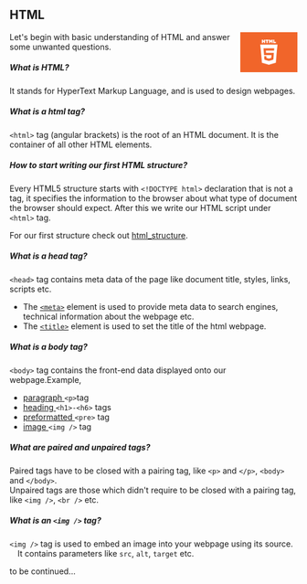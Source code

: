 ## HTML


<img src = "html5.jpeg" width = 100px height = 70px align = "right"/>


Let's begin with basic understanding of HTML and answer some unwanted questions.

##### What is HTML?

It stands for HyperText Markup Language, and is used to design webpages.

##### What is a html tag?

`<html>` tag (angular brackets) is the root of an HTML document. It is the container of all other HTML elements.

##### How to start writing our first HTML structure?

Every HTML5 structure starts with `<!DOCTYPE html>` declaration that is not a tag, it specifies the information to the browser about what type of document the browser should expect. After this we write our HTML script under `<html>` tag.

For our first structure check out <a href = "html_structure.html">html_structure</a>.

##### What is a head tag?

`<head>` tag contains meta data of the page like document title, styles, links, scripts etc.
- The <a href = "html_structure.html">`<meta>`</a> element is used to provide meta data to search engines, technical information about the webpage etc.
- The <a href = "html_structure.html">`<title>`</a> element is used to set the title of the html webpage.	

##### What is a body tag?

`<body>` tag contains the front-end data displayed onto our webpage.Example, 

- <a href = "html_paragraph.html">paragraph </a>  `<p>`tag
- <a href = "html_headings.html">heading </a> `<h1>-<h6>` tags
- <a href = "html_paragraph.html">preformatted </a>`<pre>` tag
- <a href = "html_embed_image.html"> image </a> `<img />`  tag


##### What are paired and unpaired tags?

Paired tags have to be closed with a pairing tag, like `<p>` and `</p>`, `<body>` and `</body>`.<br />
Unpaired tags are those which didn't require to be closed with a pairing tag, like `<img />`, `<br />` etc.

##### What is an `<img />` tag?

`<img />` tag is used to embed an image into your webpage using its source.<br />
&emsp;It contains parameters like `src`, `alt`, `target` etc.

to be continued...
 
